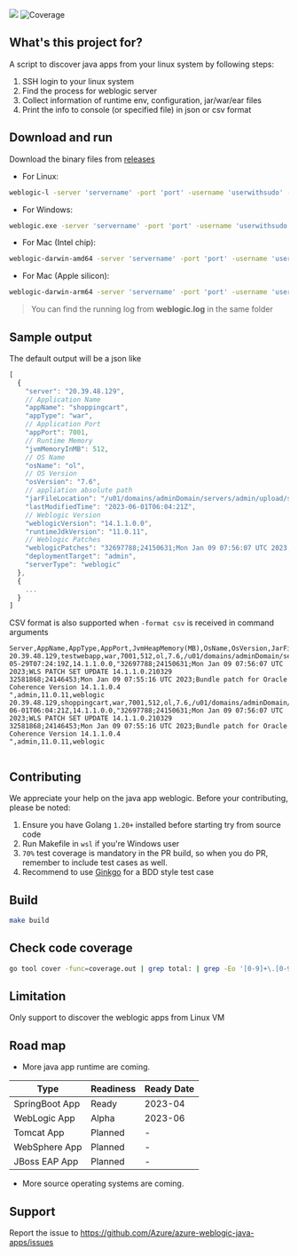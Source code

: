 ![](https://img.shields.io/badge/go%20report-A+-brightgreen.svg?style=flat)
![Coverage](https://github.com/Azure/discover-java-apps/blob/badge/badge.svg?branch=badge)

## What's this project for?

A script to discover java apps from your linux system by following steps:

1. SSH login to your linux system
2. Find the process for weblogic  server
3. Collect information of runtime env, configuration, jar/war/ear files
4. Print the info to console (or specified file) in json or csv format

## Download and run

Download the binary files from [releases](https://github.com/Azure/azure-weblogic-java-apps/releases)

- For Linux:

```bash
weblogic-l -server 'servername' -port 'port' -username 'userwithsudo' -password 'password' -weblogicusername "weblogic" -weblogicpassword "weblogicpassword" 
```

- For Windows:

```bash
weblogic.exe -server 'servername' -port 'port' -username 'userwithsudo' -password 'password' -weblogicusername "weblogic" -weblogicpassword "weblogicpassword"
```

- For Mac (Intel chip):

```bash
weblogic-darwin-amd64 -server 'servername' -port 'port' -username 'userwithsudo' -password 'password' -weblogicusername "weblogic" -weblogicpassword "weblogicpassword"
```

- For Mac (Apple silicon):

```bash
weblogic-darwin-arm64 -server 'servername' -port 'port' -username 'userwithsudo' -password 'password' -weblogicusername "weblogic" -weblogicpassword "weblogicpassword"
```

> You can find the running log from __weblogic.log__ in the same folder

## Sample output

The default output will be a json like

```javascript
[
  {
    "server": "20.39.48.129",
    // Application Name
    "appName": "shoppingcart",
    "appType": "war",
    // Application Port
    "appPort": 7001,
    // Runtime Memory
    "jvmMemoryInMB": 512,
    // OS Name
    "osName": "ol",
    // OS Version
    "osVersion": "7.6",
    // appliation absolute path
    "jarFileLocation": "/u01/domains/adminDomain/servers/admin/upload/shoppingcart.war/app/shoppingcart.war",
    "lastModifiedTime": "2023-06-01T06:04:21Z",
    // Weblogic Version
    "weblogicVersion": "14.1.1.0.0",
    "runtimeJdkVersion": "11.0.11",
    // Weblogic Patches
    "weblogicPatches": "32697788;24150631;Mon Jan 09 07:56:07 UTC 2023;WLS PATCH SET UPDATE 14.1.1.0.210329\n32581868;24146453;Mon Jan 09 07:55:16 UTC 2023;Bundle patch for Oracle Coherence Version 14.1.1.0.4\n",
    "deploymentTarget": "admin",
    "serverType": "weblogic"
  },
  {
    ...
  }
]
```

CSV format is also supported when `-format csv` is received in command arguments
```csv
Server,AppName,AppType,AppPort,JvmHeapMemory(MB),OsName,OsVersion,JarFileLocation,JarFileModifiedTime,WeblogicVersion,WeblogicPatches,DeploymentTarget,RuntimeJdkVersion,ServerType
20.39.48.129,testwebapp,war,7001,512,ol,7.6,/u01/domains/adminDomain/servers/admin/upload/testwebapp.war/app/testwebapp.war,2023-05-29T07:24:19Z,14.1.1.0.0,"32697788;24150631;Mon Jan 09 07:56:07 UTC 2023;WLS PATCH SET UPDATE 14.1.1.0.210329
32581868;24146453;Mon Jan 09 07:55:16 UTC 2023;Bundle patch for Oracle Coherence Version 14.1.1.0.4
",admin,11.0.11,weblogic
20.39.48.129,shoppingcart,war,7001,512,ol,7.6,/u01/domains/adminDomain/servers/admin/upload/shoppingcart.war/app/shoppingcart.war,2023-06-01T06:04:21Z,14.1.1.0.0,"32697788;24150631;Mon Jan 09 07:56:07 UTC 2023;WLS PATCH SET UPDATE 14.1.1.0.210329
32581868;24146453;Mon Jan 09 07:55:16 UTC 2023;Bundle patch for Oracle Coherence Version 14.1.1.0.4
",admin,11.0.11,weblogic


```

## Contributing

We appreciate your help on the java app weblogic. Before your contributing, please be noted:

1. Ensure you have Golang `1.20+` installed before starting try from source code
2. Run Makefile in `wsl` if you're Windows user
3. `70%` test coverage is mandatory in the PR build, so when you do PR, remember to include test cases as well.
4. Recommend to use [Ginkgo](https://onsi.github.io/ginkgo/) for a BDD style test case

## Build

```bash
make build
```

## Check code coverage

```bash
go tool cover -func=coverage.out | grep total: | grep -Eo '[0-9]+\.[0-9]+'
```

## Limitation

Only support to discover the weblogic apps from Linux VM

## Road map

- More java app runtime are coming.

| Type           | Readiness | Ready Date |
|----------------| -- | -- |
| SpringBoot App | Ready | 2023-04 |
| WebLogic App   | Alpha | 2023-06 |
| Tomcat App     | Planned | - |
| WebSphere App  | Planned | - |
| JBoss EAP App  | Planned | - |

- More source operating systems are coming.

## Support

Report the issue to <https://github.com/Azure/azure-weblogic-java-apps/issues>
